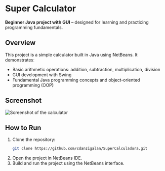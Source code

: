 # Super Calculator

**Beginner Java project with GUI** – designed for learning and practicing programming fundamentals.

## Overview

This project is a simple calculator built in Java using NetBeans. It demonstrates:

- Basic arithmetic operations: addition, subtraction, multiplication, division
- GUI development with Swing
- Fundamental Java programming concepts and object-oriented programming (OOP)

## Screenshot

![Screenshot of the calculator](imagens/screenshot.png)

## How to Run

1. Clone the repository:
   ```bash
   git clone https://github.com/cdanzigalan/SuperCalculadora.git
2. Open the project in NetBeans IDE.
3. Build and run the project using the NetBeans interface.
